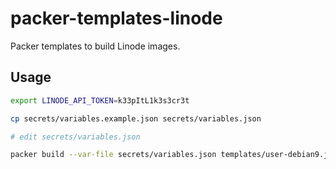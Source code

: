 # packer-templates-linode

Packer templates to build Linode images.

## Usage

```sh
export LINODE_API_TOKEN=k33pItL1k3s3cr3t

cp secrets/variables.example.json secrets/variables.json

# edit secrets/variables.json

packer build --var-file secrets/variables.json templates/user-debian9.json
```
